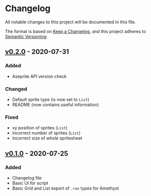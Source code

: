 # Changelog

All notable changes to this project will be documented in this file.

The format is based on [Keep a Changelog](https://keepachangelog.com/en/1.0.0/),
and this project adheres to [Semantic Versioning](https://semver.org/spec/v2.0.0.html).

## [v0.2.0] - 2020-07-31

### Added

* Aseprite API version check

### Changed

* Default sprite type (is now set to `List`)
* README (now contains useful information)

### Fixed

* xy position of sprites (`List`)
* Incorrect number of sprites (`List`)
* Incorrect size of whole spritesheet

## [v0.1.0] - 2020-07-25

### Added

* Changelog file
* Basic UI for script
* Basic Grid and List export of `.ron` types for Amethyst

[v0.2.0]: <https://github.com/exxaggerating/asethyst/compare/v0.1.0...v0.2.0>
[v0.1.0]: <https://github.com/exxaggerating/asethyst/releases/tag/v0.1.0>
